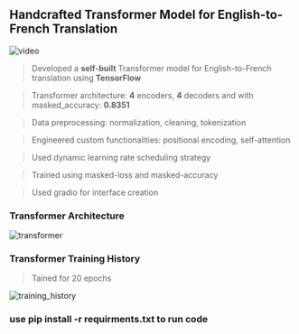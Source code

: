 ## **Handcrafted Transformer Model for English-to-French Translation**
![video](https://github.com/Priykrit/Handcrafted-Transformer-Model-for-English-to-French-Translation/assets/98400044/4721f09b-0791-4245-9390-8b54bdb0903d)

>Developed a **self-built** Transformer model for English-to-French translation using **TensorFlow**

>Transformer architecture: **4** encoders, **4** decoders and with masked_accuracy: **0.8351**

>Data preprocessing: normalization, cleaning, tokenization

>Engineered custom functionalities: positional encoding, self-attention

>Used dynamic learning rate scheduling strategy

>Trained using masked-loss and masked-accuracy

>Used gradio for interface creation

### Transformer Architecture
![transformer](https://github.com/Priykrit/Handcrafted-Transformer-Model-for-English-to-French-Translation/assets/98400044/1b05b831-c3d4-427f-8c27-3434c74e8866)

### Transformer Training History

>Tained for 20 epochs

![training_history](https://github.com/Priykrit/Handcrafted-Transformer-Model-for-English-to-French-Translation/assets/98400044/c1a2a90c-1bfc-4fcc-868d-3c27d16f48ee)

### use **pip install -r requirments.txt** to run code
